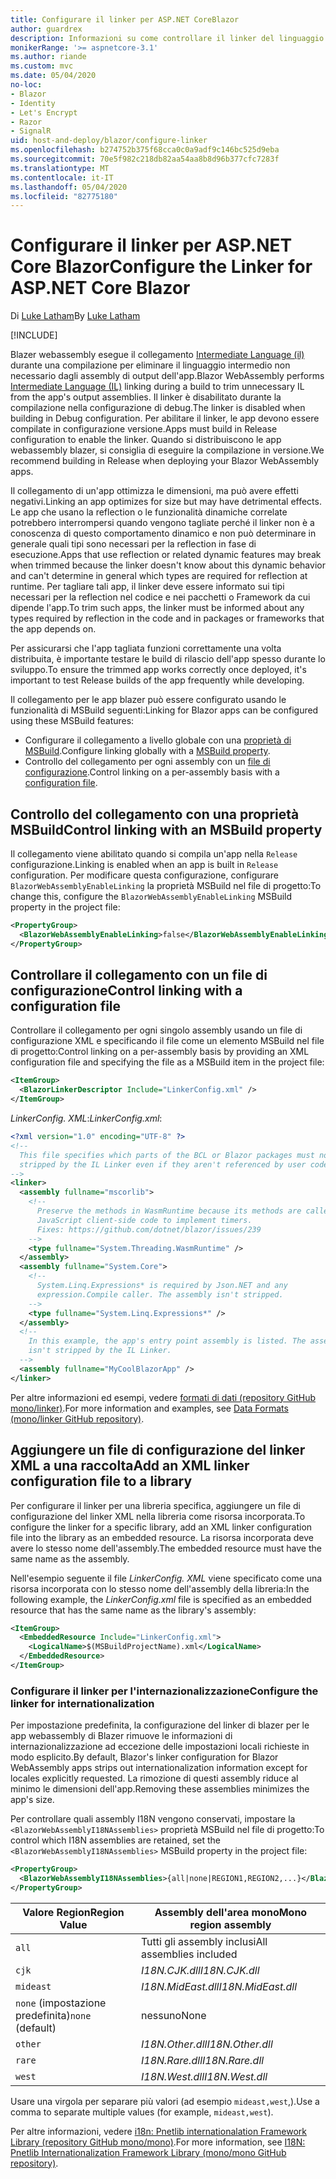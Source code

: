 ```yaml
---
title: Configurare il linker per ASP.NET CoreBlazor
author: guardrex
description: Informazioni su come controllare il linker del linguaggio intermedio (IL) durante Blazor la compilazione di un'app.
monikerRange: '>= aspnetcore-3.1'
ms.author: riande
ms.custom: mvc
ms.date: 05/04/2020
no-loc:
- Blazor
- Identity
- Let's Encrypt
- Razor
- SignalR
uid: host-and-deploy/blazor/configure-linker
ms.openlocfilehash: b274752b375f68cca0c0a9adf9c146bc525d9eba
ms.sourcegitcommit: 70e5f982c218db82aa54aa8b8d96b377cfc7283f
ms.translationtype: MT
ms.contentlocale: it-IT
ms.lasthandoff: 05/04/2020
ms.locfileid: "82775180"
---
```

# <a name="configure-the-linker-for-aspnet-core-blazor"></a><span data-ttu-id="b13a9-103">Configurare il linker per ASP.NET Core Blazor</span><span class="sxs-lookup"><span data-stu-id="b13a9-103">Configure the Linker for ASP.NET Core Blazor</span></span>

<span data-ttu-id="b13a9-104">Di [Luke Latham](https://github.com/guardrex)</span><span class="sxs-lookup"><span data-stu-id="b13a9-104">By [Luke Latham](https://github.com/guardrex)</span></span>

[!INCLUDE[](~/includes/blazorwasm-preview-notice.md)]

<span data-ttu-id="b13a9-105">Blazer webassembly esegue il collegamento [Intermediate Language (il)](/dotnet/standard/managed-code#intermediate-language--execution) durante una compilazione per eliminare il linguaggio intermedio non necessario dagli assembly di output dell'app.</span><span class="sxs-lookup"><span data-stu-id="b13a9-105">Blazor WebAssembly performs [Intermediate Language (IL)](/dotnet/standard/managed-code#intermediate-language--execution) linking during a build to trim unnecessary IL from the app's output assemblies.</span></span> <span data-ttu-id="b13a9-106">Il linker è disabilitato durante la compilazione nella configurazione di debug.</span><span class="sxs-lookup"><span data-stu-id="b13a9-106">The linker is disabled when building in Debug configuration.</span></span> <span data-ttu-id="b13a9-107">Per abilitare il linker, le app devono essere compilate in configurazione versione.</span><span class="sxs-lookup"><span data-stu-id="b13a9-107">Apps must build in Release configuration to enable the linker.</span></span> <span data-ttu-id="b13a9-108">Quando si distribuiscono le app webassembly blazer, si consiglia di eseguire la compilazione in versione.</span><span class="sxs-lookup"><span data-stu-id="b13a9-108">We recommend building in Release when deploying your Blazor WebAssembly apps.</span></span> 

<span data-ttu-id="b13a9-109">Il collegamento di un'app ottimizza le dimensioni, ma può avere effetti negativi.</span><span class="sxs-lookup"><span data-stu-id="b13a9-109">Linking an app optimizes for size but may have detrimental effects.</span></span> <span data-ttu-id="b13a9-110">Le app che usano la reflection o le funzionalità dinamiche correlate potrebbero interrompersi quando vengono tagliate perché il linker non è a conoscenza di questo comportamento dinamico e non può determinare in generale quali tipi sono necessari per la reflection in fase di esecuzione.</span><span class="sxs-lookup"><span data-stu-id="b13a9-110">Apps that use reflection or related dynamic features may break when trimmed because the linker doesn't know about this dynamic behavior and can't determine in general which types are required for reflection at runtime.</span></span> <span data-ttu-id="b13a9-111">Per tagliare tali app, il linker deve essere informato sui tipi necessari per la reflection nel codice e nei pacchetti o Framework da cui dipende l'app.</span><span class="sxs-lookup"><span data-stu-id="b13a9-111">To trim such apps, the linker must be informed about any types required by reflection in the code and in packages or frameworks that the app depends on.</span></span> 

<span data-ttu-id="b13a9-112">Per assicurarsi che l'app tagliata funzioni correttamente una volta distribuita, è importante testare le build di rilascio dell'app spesso durante lo sviluppo.</span><span class="sxs-lookup"><span data-stu-id="b13a9-112">To ensure the trimmed app works correctly once deployed, it's important to test Release builds of the app frequently while developing.</span></span>

<span data-ttu-id="b13a9-113">Il collegamento per le app blazer può essere configurato usando le funzionalità di MSBuild seguenti:</span><span class="sxs-lookup"><span data-stu-id="b13a9-113">Linking for Blazor apps can be configured using these MSBuild features:</span></span>

* <span data-ttu-id="b13a9-114">Configurare il collegamento a livello globale con una [proprietà di MSBuild](#control-linking-with-an-msbuild-property).</span><span class="sxs-lookup"><span data-stu-id="b13a9-114">Configure linking globally with a [MSBuild property](#control-linking-with-an-msbuild-property).</span></span>
* <span data-ttu-id="b13a9-115">Controllo del collegamento per ogni assembly con un [file di configurazione](#control-linking-with-a-configuration-file).</span><span class="sxs-lookup"><span data-stu-id="b13a9-115">Control linking on a per-assembly basis with a [configuration file](#control-linking-with-a-configuration-file).</span></span>

## <a name="control-linking-with-an-msbuild-property"></a><span data-ttu-id="b13a9-116">Controllo del collegamento con una proprietà MSBuild</span><span class="sxs-lookup"><span data-stu-id="b13a9-116">Control linking with an MSBuild property</span></span>

<span data-ttu-id="b13a9-117">Il collegamento viene abilitato quando si compila un'app nella `Release` configurazione.</span><span class="sxs-lookup"><span data-stu-id="b13a9-117">Linking is enabled when an app is built in `Release` configuration.</span></span> <span data-ttu-id="b13a9-118">Per modificare questa configurazione, configurare `BlazorWebAssemblyEnableLinking` la proprietà MSBuild nel file di progetto:</span><span class="sxs-lookup"><span data-stu-id="b13a9-118">To change this, configure the `BlazorWebAssemblyEnableLinking` MSBuild property in the project file:</span></span>

```xml
<PropertyGroup>
  <BlazorWebAssemblyEnableLinking>false</BlazorWebAssemblyEnableLinking>
</PropertyGroup>
```

## <a name="control-linking-with-a-configuration-file"></a><span data-ttu-id="b13a9-119">Controllare il collegamento con un file di configurazione</span><span class="sxs-lookup"><span data-stu-id="b13a9-119">Control linking with a configuration file</span></span>

<span data-ttu-id="b13a9-120">Controllare il collegamento per ogni singolo assembly usando un file di configurazione XML e specificando il file come un elemento MSBuild nel file di progetto:</span><span class="sxs-lookup"><span data-stu-id="b13a9-120">Control linking on a per-assembly basis by providing an XML configuration file and specifying the file as a MSBuild item in the project file:</span></span>

```xml
<ItemGroup>
  <BlazorLinkerDescriptor Include="LinkerConfig.xml" />
</ItemGroup>
```

<span data-ttu-id="b13a9-121">*LinkerConfig. XML*:</span><span class="sxs-lookup"><span data-stu-id="b13a9-121">*LinkerConfig.xml*:</span></span>

```xml
<?xml version="1.0" encoding="UTF-8" ?>
<!--
  This file specifies which parts of the BCL or Blazor packages must not be
  stripped by the IL Linker even if they aren't referenced by user code.
-->
<linker>
  <assembly fullname="mscorlib">
    <!--
      Preserve the methods in WasmRuntime because its methods are called by 
      JavaScript client-side code to implement timers.
      Fixes: https://github.com/dotnet/blazor/issues/239
    -->
    <type fullname="System.Threading.WasmRuntime" />
  </assembly>
  <assembly fullname="System.Core">
    <!--
      System.Linq.Expressions* is required by Json.NET and any 
      expression.Compile caller. The assembly isn't stripped.
    -->
    <type fullname="System.Linq.Expressions*" />
  </assembly>
  <!--
    In this example, the app's entry point assembly is listed. The assembly
    isn't stripped by the IL Linker.
  -->
  <assembly fullname="MyCoolBlazorApp" />
</linker>
```

<span data-ttu-id="b13a9-122">Per altre informazioni ed esempi, vedere [formati di dati (repository GitHub mono/linker)](https://github.com/mono/linker/blob/master/docs/data-formats.md).</span><span class="sxs-lookup"><span data-stu-id="b13a9-122">For more information and examples, see [Data Formats (mono/linker GitHub repository)](https://github.com/mono/linker/blob/master/docs/data-formats.md).</span></span>

## <a name="add-an-xml-linker-configuration-file-to-a-library"></a><span data-ttu-id="b13a9-123">Aggiungere un file di configurazione del linker XML a una raccolta</span><span class="sxs-lookup"><span data-stu-id="b13a9-123">Add an XML linker configuration file to a library</span></span>

<span data-ttu-id="b13a9-124">Per configurare il linker per una libreria specifica, aggiungere un file di configurazione del linker XML nella libreria come risorsa incorporata.</span><span class="sxs-lookup"><span data-stu-id="b13a9-124">To configure the linker for a specific library, add an XML linker configuration file into the library as an embedded resource.</span></span> <span data-ttu-id="b13a9-125">La risorsa incorporata deve avere lo stesso nome dell'assembly.</span><span class="sxs-lookup"><span data-stu-id="b13a9-125">The embedded resource must have the same name as the assembly.</span></span>

<span data-ttu-id="b13a9-126">Nell'esempio seguente il file *LinkerConfig. XML* viene specificato come una risorsa incorporata con lo stesso nome dell'assembly della libreria:</span><span class="sxs-lookup"><span data-stu-id="b13a9-126">In the following example, the *LinkerConfig.xml* file is specified as an embedded resource that has the same name as the library's assembly:</span></span>

```xml
<ItemGroup>
  <EmbeddedResource Include="LinkerConfig.xml">
    <LogicalName>$(MSBuildProjectName).xml</LogicalName>
  </EmbeddedResource>
</ItemGroup>
```

### <a name="configure-the-linker-for-internationalization"></a><span data-ttu-id="b13a9-127">Configurare il linker per l'internazionalizzazione</span><span class="sxs-lookup"><span data-stu-id="b13a9-127">Configure the linker for internationalization</span></span>

<span data-ttu-id="b13a9-128">Per impostazione predefinita, la configurazione del linker di blazer per le app webassembly di Blazer rimuove le informazioni di internazionalizzazione ad eccezione delle impostazioni locali richieste in modo esplicito.</span><span class="sxs-lookup"><span data-stu-id="b13a9-128">By default, Blazor's linker configuration for Blazor WebAssembly apps strips out internationalization information except for locales explicitly requested.</span></span> <span data-ttu-id="b13a9-129">La rimozione di questi assembly riduce al minimo le dimensioni dell'app.</span><span class="sxs-lookup"><span data-stu-id="b13a9-129">Removing these assemblies minimizes the app's size.</span></span>

<span data-ttu-id="b13a9-130">Per controllare quali assembly I18N vengono conservati, impostare la `<BlazorWebAssemblyI18NAssemblies>` proprietà MSBuild nel file di progetto:</span><span class="sxs-lookup"><span data-stu-id="b13a9-130">To control which I18N assemblies are retained, set the `<BlazorWebAssemblyI18NAssemblies>` MSBuild property in the project file:</span></span>

```xml
<PropertyGroup>
  <BlazorWebAssemblyI18NAssemblies>{all|none|REGION1,REGION2,...}</BlazorWebAssemblyI18NAssemblies>
</PropertyGroup>
```

| <span data-ttu-id="b13a9-131">Valore Region</span><span class="sxs-lookup"><span data-stu-id="b13a9-131">Region Value</span></span>     | <span data-ttu-id="b13a9-132">Assembly dell'area mono</span><span class="sxs-lookup"><span data-stu-id="b13a9-132">Mono region assembly</span></span>    |
| ---------------- | ----------------------- |
| `all`            | <span data-ttu-id="b13a9-133">Tutti gli assembly inclusi</span><span class="sxs-lookup"><span data-stu-id="b13a9-133">All assemblies included</span></span> |
| `cjk`            | <span data-ttu-id="b13a9-134">*I18N.CJK.dll*</span><span class="sxs-lookup"><span data-stu-id="b13a9-134">*I18N.CJK.dll*</span></span>          |
| `mideast`        | <span data-ttu-id="b13a9-135">*I18N.MidEast.dll*</span><span class="sxs-lookup"><span data-stu-id="b13a9-135">*I18N.MidEast.dll*</span></span>      |
| <span data-ttu-id="b13a9-136">`none` (impostazione predefinita)</span><span class="sxs-lookup"><span data-stu-id="b13a9-136">`none` (default)</span></span> | <span data-ttu-id="b13a9-137">nessuno</span><span class="sxs-lookup"><span data-stu-id="b13a9-137">None</span></span>                    |
| `other`          | <span data-ttu-id="b13a9-138">*I18N.Other.dll*</span><span class="sxs-lookup"><span data-stu-id="b13a9-138">*I18N.Other.dll*</span></span>        |
| `rare`           | <span data-ttu-id="b13a9-139">*I18N.Rare.dll*</span><span class="sxs-lookup"><span data-stu-id="b13a9-139">*I18N.Rare.dll*</span></span>         |
| `west`           | <span data-ttu-id="b13a9-140">*I18N.West.dll*</span><span class="sxs-lookup"><span data-stu-id="b13a9-140">*I18N.West.dll*</span></span>         |

<span data-ttu-id="b13a9-141">Usare una virgola per separare più valori (ad esempio `mideast,west`,).</span><span class="sxs-lookup"><span data-stu-id="b13a9-141">Use a comma to separate multiple values (for example, `mideast,west`).</span></span>

<span data-ttu-id="b13a9-142">Per altre informazioni, vedere [i18n: Pnetlib internationalation Framework Library (repository GitHub mono/mono)](https://github.com/mono/mono/tree/master/mcs/class/I18N).</span><span class="sxs-lookup"><span data-stu-id="b13a9-142">For more information, see [I18N: Pnetlib Internationalization Framework Library (mono/mono GitHub repository)](https://github.com/mono/mono/tree/master/mcs/class/I18N).</span></span>
